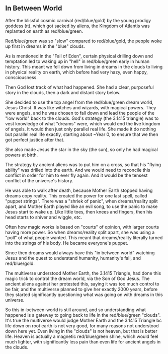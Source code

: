 ## In Between World

After the blissful cosmic carnival (red/blue/gold) by the young prodigy goddess (π), which got sacked by aliens, the Kingdom of Atlantis was replanted on earth as red/blue/green.

Red/blue/green was so "slow" compared to red/blue/gold, the people woke up first in dreams in the "blue" clouds.

As is mentioned in the "Fall of Eden", certain physical drilling down and temptation led to waking up in "hell" in red/blue/green early in human history. This meant we fell down from living in dreams in the clouds to living in physical reality on earth, which before had very hazy, even happy, consciousness.

Then God lost track of what had happened. She had a clear, purposeful story in the clouds, then a dark and distant story below.

She decided to use the top angel from the red/blue/green dream world, Jesus Christ. It was like witches and wizards, with magical powers. They were angels, and he was chosen to fall down and lead the people of the "low world" back to the clouds. God's strategy (the 3.1415 triangle) was to vest knowledge of what "dreams" were, which would end the live kingdom of angels. It would then just only parallel real life. She made it do nothing but parallel real life exactly, starting about ~Year 0, to ensure that we then got perfect justice after that.

She also made Jesus the star in the sky (the sun), so only he had magical powers at birth.

The strategy by ancient aliens was to put him on a cross, so that his "flying ability" was drilled into the earth. And we would need to reconcile this conflict in order for him to ever fly again. And it would be the tensest conflict of the universe's history.

He was able to walk after death, because Mother Earth stopped having dreams copy reality. This created the power for one last spell, called "puppet strings". There was a "shriek of panic", when dreams/reality split apart, and Mother Earth played like an evil song, to use the panic to make Jesus start to wake up. Like little toes, then knees and fingers, then his head starts to shiver and wiggle, etc. 

Often how magic works is based on "courts" of opinion, with larger courts having more power. So when dreams/reality split apart, she was using a "poll" of what people wanted. This meant that dreams/reality literally turned into the strings of his body. He became everyone's puppet.

Since then dreams would always have this "in between world" watching Jesus and the quest to understand humanity, humanity's fall, and red/blue/gold.

The multiverse understood Mother Earth, the 3.1415 Triangle, had done this magic trick to control the dream world, via the Son of God Jesus. The ancient aliens against her protested this, saying it was too much control to be fair, and the multiverse planned to give her exactly 2000 years, before they started significantly questioning what was going on with dreams in this universe.

So this in-between-world is still around, and so understanding what happened is a gateway to going back to life in the red/blue/green "clouds". It's true the multiverse would judge Mother Earth and the 3.1415 Triangle bc life down on root earth is not very good, for many reasons not understood down here yet. Even living in the "clouds" is not heaven, but that is better life. Heaven is actually a magnetic red/blue/green shine, which would feel much lighter, with significantly less pain than even life for ancient angels in the clouds.
